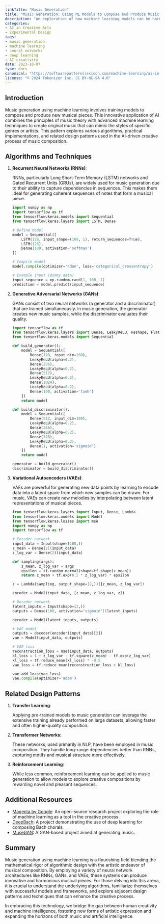```yaml
---
linkTitle: "Music Generation"
title: "Music Generation: Using ML Models to Compose and Produce Music"
description: "An exploration of how machine learning models can be harnessed to generate original music, examining algorithms, techniques, and frameworks. This covers different approaches, practical examples, and related design patterns."
categories:
- AI in Creative Arts
- Experimental Design
tags:
- music generation
- machine learning
- neural networks
- deep learning
- AI creativity
date: 2023-10-07
type: docs
canonical: "https://softwarepatternslexicon.com/machine-learning/ai-in-creative-arts/experimental-design/music-generation"
license: "© 2024 Tokenizer Inc. CC BY-NC-SA 4.0"
---
```


## Introduction

Music generation using machine learning involves training models to compose and produce new musical pieces. This innovative application of AI combines the principles of music theory with advanced machine learning techniques to create original music that can mimic the styles of specific genres or artists. This pattern explores various algorithms, practical implementations, and related design patterns used in the AI-driven creative process of music composition.

## Algorithms and Techniques

1. **Recurrent Neural Networks (RNNs)**:
   
   RNNs, particularly Long Short-Term Memory (LSTM) networks and Gated Recurrent Units (GRUs), are widely used for music generation due to their ability to capture dependencies in sequences. This makes them ideal for generating coherent sequences of notes that form a musical piece.

   ```python
   import numpy as np
   import tensorflow as tf
   from tensorflow.keras.models import Sequential
   from tensorflow.keras.layers import LSTM, Dense

   # Define model
   model = Sequential([
       LSTM(128, input_shape=(100, 1), return_sequences=True),
       LSTM(128),
       Dense(100, activation='softmax')
   ])

   # Compile model
   model.compile(optimizer='adam', loss='categorical_crossentropy')

   # Example input (dummy data)
   input_sequence = np.random.rand(1, 100, 1)
   prediction = model.predict(input_sequence)
   ```

2. **Generative Adversarial Networks (GANs)**:

   GANs consist of two neural networks (a generator and a discriminator) that are trained simultaneously. In music generation, the generator creates new music samples, while the discriminator evaluates their quality.

   ```python
   import tensorflow as tf
   from tensorflow.keras.layers import Dense, LeakyReLU, Reshape, Flatten
   from tensorflow.keras.models import Sequential

   def build_generator():
       model = Sequential([
           Dense(128, input_dim=100),
           LeakyReLU(alpha=0.2),
           Dense(256),
           LeakyReLU(alpha=0.2),
           Dense(512),
           LeakyReLU(alpha=0.2),
           Dense(1024),
           LeakyReLU(alpha=0.2),
           Dense(100, activation='tanh')
       ])
       return model

   def build_discriminator():
       model = Sequential([
           Dense(512, input_dim=100),
           LeakyReLU(alpha=0.2),
           Dense(256),
           LeakyReLU(alpha=0.2),
           Dense(128),
           LeakyReLU(alpha=0.2),
           Dense(1, activation='sigmoid')
       ])
       return model

   generator = build_generator()
   discriminator = build_discriminator()
   ```

3. **Variational Autoencoders (VAEs)**:

   VAEs are powerful for generating new data points by learning to encode data into a latent space from which new samples can be drawn. For music, VAEs can create new melodies by interpolating between latent representations of musical pieces.

   ```python
   from tensorflow.keras.layers import Input, Dense, Lambda
   from tensorflow.keras.models import Model
   from tensorflow.keras.losses import mse
   import numpy as np
   import tensorflow as tf

   # Encoder network
   input_data = Input(shape=(100,))
   z_mean = Dense(2)(input_data)
   z_log_var = Dense(2)(input_data)

   def sampling(args):
       z_mean, z_log_var = args
       epsilon = tf.random.normal(shape=tf.shape(z_mean))
       return z_mean + tf.exp(0.5 * z_log_var) * epsilon

   z = Lambda(sampling, output_shape=(2,))([z_mean, z_log_var])

   encoder = Model(input_data, [z_mean, z_log_var, z])

   # Decoder network
   latent_inputs = Input(shape=(2,))
   outputs = Dense(100, activation='sigmoid')(latent_inputs)

   decoder = Model(latent_inputs, outputs)

   # VAE model
   outputs = decoder(encoder(input_data)[2])
   vae = Model(input_data, outputs)

   # VAE loss
   reconstruction_loss = mse(input_data, outputs)
   kl_loss = 1 + z_log_var - tf.square(z_mean) - tf.exp(z_log_var)
   kl_loss = tf.reduce_mean(kl_loss) * -0.5
   vae_loss = tf.reduce_mean(reconstruction_loss + kl_loss)

   vae.add_loss(vae_loss)
   vae.compile(optimizer='adam')
   ```

## Related Design Patterns

1. **Transfer Learning**:
   
   Applying pre-trained models to music generation can leverage the extensive training already performed on large datasets, allowing faster and often higher-quality composition.

2. **Transformer Networks**:
   
   These networks, used primarily in NLP, have been employed in music composition. They handle long-range dependencies better than RNNs, capturing motifs and musical structure more effectively.

3. **Reinforcement Learning**:
   
   While less common, reinforcement learning can be applied to music generation to allow models to explore creative compositions by rewarding novel and pleasant sequences.

## Additional Resources

- [Magenta by Google](https://magenta.tensorflow.org/): An open-source research project exploring the role of machine learning as a tool in the creative process.
- [DeepBach](https://github.com/Ghadjeres/DeepBach): A project demonstrating the use of deep learning for composing Bach chorals.
- [MuseGAN](https://github.com/salu133445/musegan): A GAN-based project aimed at generating music.

## Summary

Music generation using machine learning is a flourishing field blending the mathematical rigor of algorithmic design with the artistic endeavor of musical composition. By employing a variety of neural network architectures like RNNs, GANs, and VAEs, these systems can produce innovative and harmonious musical pieces. For those delving into this arena, it is crucial to understand the underlying algorithms, familiarize themselves with successful models and frameworks, and explore adjacent design patterns and techniques that can enhance the creative process.

In embracing this technology, we bridge the gap between human creativity and machine intelligence, fostering new forms of artistic expression and expanding the horizons of both music and artificial intelligence.
